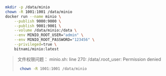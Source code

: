 ```bash
mkdir -p /data/minio
chown -R 1001:1001 /data/minio 
docker run --name minio \
    --publish 9000:9000 \
    --publish 9001:9001 \
    --volume /data/minio:/data \
    --env MINIO_ROOT_USER="admin" \
    --env MINIO_ROOT_PASSWORD="123456" \
    --privileged=true \
    bitnami/minio:latest
```
> 文件权限问题： minio.sh: line 270: /data/.root_user: Permission denied
> ```bash
>  chown -R 1001:1001 /data/minio
> ```
